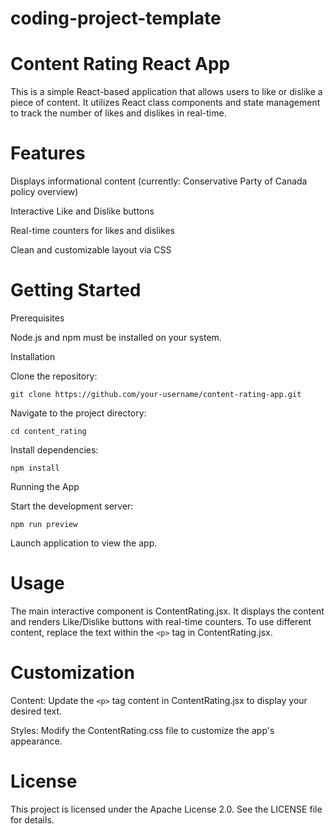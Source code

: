 # coding-project-template


# Content Rating React App

This is a simple React-based application that allows users to like or dislike a piece of content. It utilizes React class components and state management to track the number of likes and dislikes in real-time.

# Features





Displays informational content (currently: Conservative Party of Canada policy overview)



Interactive Like and Dislike buttons



Real-time counters for likes and dislikes



Clean and customizable layout via CSS

# Getting Started

Prerequisites





Node.js and npm must be installed on your system.

Installation





Clone the repository:

```git clone https://github.com/your-username/content-rating-app.git```



Navigate to the project directory:

```cd content_rating```



Install dependencies:

```npm install```

Running the App





Start the development server:

```npm run preview```



Launch application to view the app.

# Usage

The main interactive component is ContentRating.jsx. It displays the content and renders Like/Dislike buttons with real-time counters. 
To use different content, replace the text within the ```<p>``` tag in ContentRating.jsx.


# Customization


Content: Update the ```<p>``` tag content in ContentRating.jsx to display your desired text.

Styles: Modify the ContentRating.css file to customize the app's appearance.

# License

This project is licensed under the Apache License 2.0. See the LICENSE file for details.
